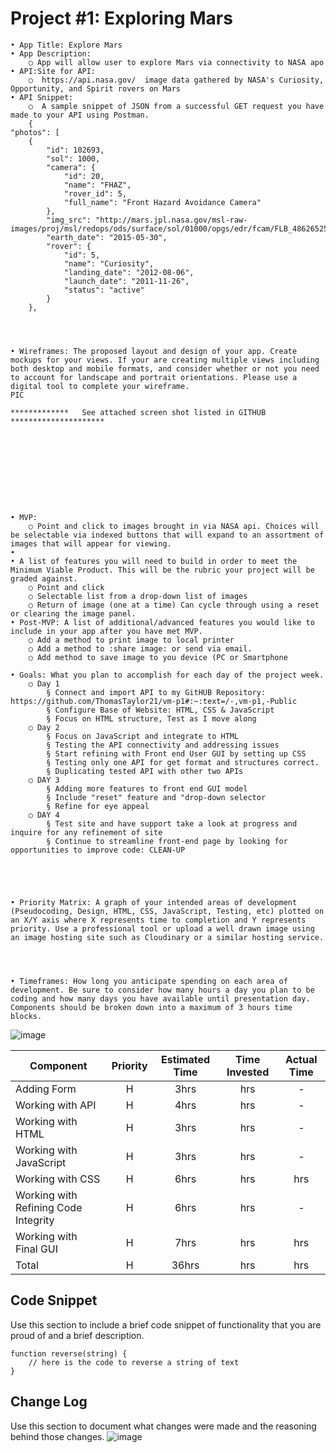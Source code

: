 
# Project #1: Exploring Mars
	• App Title: Explore Mars
	• App Description: 
		○ App will allow user to explore Mars via connectivity to NASA apo
	• API:Site for API:
		○  https://api.nasa.gov/  image data gathered by NASA's Curiosity, Opportunity, and Spirit rovers on Mars 
	• API Snippet:
		○  A sample snippet of JSON from a successful GET request you have made to your API using Postman.
		{
    "photos": [
        {
            "id": 102693,
            "sol": 1000,
            "camera": {
                "id": 20,
                "name": "FHAZ",
                "rover_id": 5,
                "full_name": "Front Hazard Avoidance Camera"
            },
            "img_src": "http://mars.jpl.nasa.gov/msl-raw-images/proj/msl/redops/ods/surface/sol/01000/opgs/edr/fcam/FLB_486265257EDR_F0481570FHAZ00323M_.JPG",
            "earth_date": "2015-05-30",
            "rover": {
                "id": 5,
                "name": "Curiosity",
                "landing_date": "2012-08-06",
                "launch_date": "2011-11-26",
                "status": "active"
            }
        },

		
		
		
	• Wireframes: The proposed layout and design of your app. Create mockups for your views. If your are creating multiple views including both desktop and mobile formats, and consider whether or not you need to account for landscape and portrait orientations. Please use a digital tool to complete your wireframe.
	PIC
	
	*************   See attached screen shot listed in GITHUB  *********************
	
	
	
	
	
	
	
	
	
	
	• MVP: 
		○ Point and click to images brought in via NASA api. Choices will be selectable via indexed buttons that will expand to an assortment of images that will appear for viewing.
	• 
	• A list of features you will need to build in order to meet the Minimum Viable Product. This will be the rubric your project will be graded against.
		○ Point and click
		○ Selectable list from a drop-down list of images
		○ Return of image (one at a time) Can cycle through using a reset or clearing the image panel.
	• Post-MVP: A list of additional/advanced features you would like to include in your app after you have met MVP.
		○ Add a method to print image to local printer
		○ Add a method to :share image: or send via email.
		○ Add method to save image to you device (PC or Smartphone
		
	• Goals: What you plan to accomplish for each day of the project week.
		○ Day 1
			§ Connect and import API to my GitHUB Repository: https://github.com/ThomasTaylor21/vm-p1#:~:text=/-,vm-p1,-Public
			§ Configure Base of Website: HTML, CSS & JavaScript
			§ Focus on HTML structure, Test as I move along
		○ Day 2
			§ Focus on JavaScript and integrate to HTML
			§ Testing the API connectivity and addressing issues
			§ Start refining with Front end User GUI by setting up CSS
			§ Testing only one API for get format and structures correct.
			§ Duplicating tested API with other two APIs
		○ DAY 3
			§ Adding more features to front end GUI model
			§ Include "reset" feature and "drop-down selector
			§ Refine for eye appeal
		○ DAY 4
			§ Test site and have support take a look at progress and inquire for any refinement of site
			§ Continue to streamline front-end page by looking for opportunities to improve code: CLEAN-UP
			
		



	• Priority Matrix: A graph of your intended areas of development (Pseudocoding, Design, HTML, CSS, JavaScript, Testing, etc) plotted on an X/Y axis where X represents time to completion and Y represents priority. Use a professional tool or upload a well drawn image using an image hosting site such as Cloudinary or a similar hosting service.




	• Timeframes: How long you anticipate spending on each area of development. Be sure to consider how many hours a day you plan to be coding and how many days you have available until presentation day. Components should be broken down into a maximum of 3 hours time blocks.
![image](https://user-images.githubusercontent.com/79855481/140663463-33cb6798-ba64-43ae-b5dc-04039affbef6.png)


| Component | Priority | Estimated Time | Time Invested | Actual Time |
| --- | :---: |  :---: | :---: | :---: |
| Adding Form | H | 3hrs| hrs | - |
| Working with API | H | 4hrs| hrs | - |
| Working with HTML | H | 3hrs| hrs |    - |
| Working with JavaScript | H | 3hrs| hrs |     - |
| Working with CSS | H | 6hrs| hrs | hrs |
| Working with Refining Code Integrity | H| 6hrs| hrs |    -|
| Working with Final GUI | H | 7hrs| hrs | hrs |
| Total | H | 36hrs| hrs | hrs |
## Code Snippet
Use this section to include a brief code snippet of functionality that you are proud of and a brief description.  
```
function reverse(string) {
	// here is the code to reverse a string of text
}
```
## Change Log
 Use this section to document what changes were made and the reasoning behind those changes.  ![image](https://user-images.githubusercontent.com/79855481/140664504-c5a3d405-2dfb-454c-aafc-fa3e7345d80b.png)





























